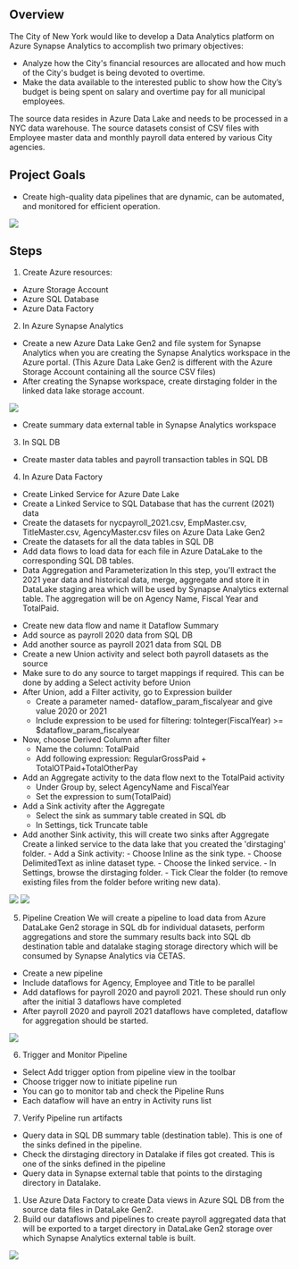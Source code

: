 ## Overview

The City of New York would like to develop a Data Analytics platform on Azure Synapse Analytics to accomplish two primary objectives:

- Analyze how the City's financial resources are allocated and how much of the City's budget is being devoted to overtime.
- Make the data available to the interested public to show how the City’s budget is being spent on salary and overtime pay for all municipal employees.

The source data resides in Azure Data Lake and needs to be processed in a NYC data warehouse. The source datasets consist of CSV files with Employee master data and monthly payroll data entered by various City agencies.

## Project Goals

- Create high-quality data pipelines that are dynamic, can be automated, and monitored for efficient operation.

<img src="images/NYC_db_schema.png">

## Steps

1. Create Azure resources:

- Azure Storage Account
- Azure SQL Database
- Azure Data Factory

2. In Azure Synapse Analytics

- Create a new Azure Data Lake Gen2 and file system for Synapse Analytics when you are creating the Synapse Analytics workspace in the Azure portal. (This Azure Data Lake Gen2 is different with the Azure Storage Account containing all the source CSV files)
- After creating the Synapse workspace, create dirstaging folder in the linked data lake storage account.

<img src="images/target_adlsgen2_synapse.png">

- Create summary data external table in Synapse Analytics workspace

3. In SQL DB

- Create master data tables and payroll transaction tables in SQL DB

4. In Azure Data Factory

- Create Linked Service for Azure Date Lake
- Create a Linked Service to SQL Database that has the current (2021) data
- Create the datasets for nycpayroll_2021.csv, EmpMaster.csv, TitleMaster.csv, AgencyMaster.csv files on Azure Data Lake Gen2
- Create the datasets for all the data tables in SQL DB
- Add data flows to load data for each file in Azure DataLake to the corresponding SQL DB tables.
- Data Aggregation and Parameterization
  In this step, you'll extract the 2021 year data and historical data, merge, aggregate and store it in DataLake staging area which will be used by Synapse Analytics external table. The aggregation will be on Agency Name, Fiscal Year and TotalPaid.

* Create new data flow and name it Dataflow Summary
* Add source as payroll 2020 data from SQL DB
* Add another source as payroll 2021 data from SQL DB
* Create a new Union activity and select both payroll datasets as the source
* Make sure to do any source to target mappings if required. This can be done by adding a Select activity before Union
* After Union, add a Filter activity, go to Expression builder
  - Create a parameter named- dataflow_param_fiscalyear and give value 2020 or 2021
  - Include expression to be used for filtering: toInteger(FiscalYear) >= $dataflow_param_fiscalyear
* Now, choose Derived Column after filter
  - Name the column: TotalPaid
  - Add following expression: RegularGrossPaid + TotalOTPaid+TotalOtherPay
* Add an Aggregate activity to the data flow next to the TotalPaid activity
  - Under Group by, select AgencyName and FiscalYear
  - Set the expression to sum(TotalPaid)
* Add a Sink activity after the Aggregate
  - Select the sink as summary table created in SQL db
  - In Settings, tick Truncate table
* Add another Sink activity, this will create two sinks after Aggregate
  Create a linked service to the data lake that you created the 'dirstaging' folder. - Add a Sink activity: - Choose Inline as the sink type. - Choose DelimitedText as inline dataset type. - Choose the linked service. - In Settings, browse the dirstaging folder. - Tick Clear the folder (to remove existing files from the folder before writing new data).

<img src="images/sink_payroll_summary_settings1.png">

<img src="images/sink_payroll_summary_settings2.png">

5. Pipeline Creation
   We will create a pipeline to load data from Azure DataLake Gen2 storage in SQL db for individual datasets, perform aggregations and store the summary results back into SQL db destination table and datalake staging storage directory which will be consumed by Synapse Analytics via CETAS.

- Create a new pipeline
- Include dataflows for Agency, Employee and Title to be parallel
- Add dataflows for payroll 2020 and payroll 2021. These should run only after the initial 3 dataflows have completed
- After payroll 2020 and payroll 2021 dataflows have completed, dataflow for aggregation should be started.

<img src="images/datapipeline.png">

6. Trigger and Monitor Pipeline

- Select Add trigger option from pipeline view in the toolbar
- Choose trigger now to initiate pipeline run
- You can go to monitor tab and check the Pipeline Runs
- Each dataflow will have an entry in Activity runs list

7. Verify Pipeline run artifacts

- Query data in SQL DB summary table (destination table). This is one of the sinks defined in the pipeline.
- Check the dirstaging directory in Datalake if files got created. This is one of the sinks defined in the pipeline
- Query data in Synapse external table that points to the dirstaging directory in Datalake.

1. Use Azure Data Factory to create Data views in Azure SQL DB from the source data files in DataLake Gen2.
2. Build our dataflows and pipelines to create payroll aggregated data that will be exported to a target directory in DataLake Gen2 storage over which Synapse Analytics external table is built.

<img src="images/pipeline_overview.png">
